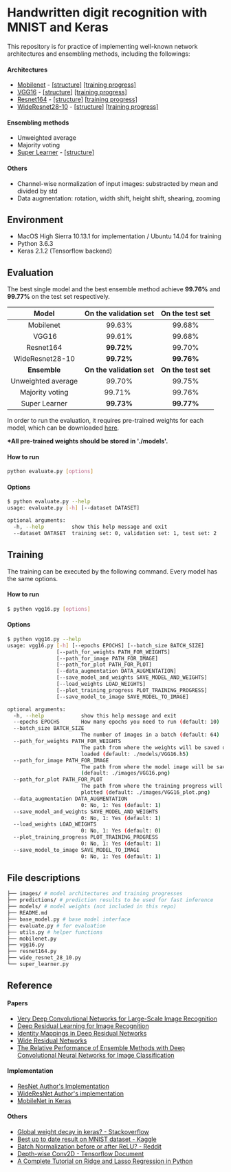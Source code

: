 # Handwritten digit recognition with MNIST and Keras

This repository is for practice of implementing well-known network architectures and ensembling methods, including the followings:

#### Architectures
- [Mobilenet](https://arxiv.org/abs/1704.04861) - [[structure]](images/MobileNet.png) [[training progress]](images/MobileNet_9968_plot.png)
- [VGG16](https://arxiv.org/abs/1409.1556) - [[structure]](images/VGG16.png) [[training progress]](images/VGG16_9968_plot.png)
- [Resnet164](https://arxiv.org/abs/1603.05027) - [[structure]](images/ResNet164.png) [[training progress]](images/ResNet164_9970_plot.png)
- [WideResnet28-10](https://arxiv.org/abs/1603.05027) - [[structure]](images/WideResNet28_10.png) [[training progress]](images/WideResNet28_10_9976_plot.png)

#### Ensembling methods
- Unweighted average
- Majority voting
- [Super Learner](https://arxiv.org/abs/1704.01664) - [[structure]](images/SuperLearner.png)

#### Others
- Channel-wise normalization of input images: substracted by mean and divided by std
- Data augmentation: rotation, width shift, height shift, shearing, zooming

## Environment
- MacOS High Sierra 10.13.1 for implementation / Ubuntu 14.04 for training
- Python 3.6.3
- Keras 2.1.2 (Tensorflow backend)

## Evaluation
The best single model and the best ensemble method achieve **99.76%** and **99.77%** on the test set respectively.

|  **Model**          |  **On the validation set**  | **On the test set** |
|:-------------------:|:---------------------------:|:-------------------:|
|  Mobilenet          |          99.63%             |       99.68%        |
|  VGG16              |          99.61%             |       99.68%        |
|  Resnet164          |        **99.72%**           |       99.70%        |
|  WideResnet28-10    |        **99.72%**           |     **99.76%**      |
|  **Ensemble**       |  **On the validation set**  | **On the test set** |
|  Unweighted average |          99.70%             |       99.75%        |
|  Majority voting    |          99.71%             |       99.76%        |
|  Super Learner      |        **99.73%**           |     **99.77%**      |

In order to run the evaluation, it requires pre-trained weights for each model, which can be downloaded [here](https://drive.google.com/drive/folders/1kBvOL019Gcx00vwUM1BhtaoWQDlfPPim?usp=sharing).

**\*All pre-trained weights should be stored in './models'.**

#### How to run
```bash
python evaluate.py [options]
```
#### Options
```bash
$ python evaluate.py --help
usage: evaluate.py [-h] [--dataset DATASET]

optional arguments:
  -h, --help         show this help message and exit
  --dataset DATASET  training set: 0, validation set: 1, test set: 2
```

## Training
The training can be executed by the following command. Every model has the same options.

#### How to run
```bash
$ python vgg16.py [options]
```

#### Options
```bash
$ python vgg16.py --help
usage: vgg16.py [-h] [--epochs EPOCHS] [--batch_size BATCH_SIZE]
                [--path_for_weights PATH_FOR_WEIGHTS]
                [--path_for_image PATH_FOR_IMAGE]
                [--path_for_plot PATH_FOR_PLOT]
                [--data_augmentation DATA_AUGMENTATION]
                [--save_model_and_weights SAVE_MODEL_AND_WEIGHTS]
                [--load_weights LOAD_WEIGHTS]
                [--plot_training_progress PLOT_TRAINING_PROGRESS]
                [--save_model_to_image SAVE_MODEL_TO_IMAGE]

optional arguments:
  -h, --help            show this help message and exit
  --epochs EPOCHS       How many epochs you need to run (default: 10)
  --batch_size BATCH_SIZE
                        The number of images in a batch (default: 64)
  --path_for_weights PATH_FOR_WEIGHTS
                        The path from where the weights will be saved or
                        loaded (default: ./models/VGG16.h5)
  --path_for_image PATH_FOR_IMAGE
                        The path from where the model image will be saved
                        (default: ./images/VGG16.png)
  --path_for_plot PATH_FOR_PLOT
                        The path from where the training progress will be
                        plotted (default: ./images/VGG16_plot.png)
  --data_augmentation DATA_AUGMENTATION
                        0: No, 1: Yes (default: 1)
  --save_model_and_weights SAVE_MODEL_AND_WEIGHTS
                        0: No, 1: Yes (default: 1)
  --load_weights LOAD_WEIGHTS
                        0: No, 1: Yes (default: 0)
  --plot_training_progress PLOT_TRAINING_PROGRESS
                        0: No, 1: Yes (default: 1)
  --save_model_to_image SAVE_MODEL_TO_IMAGE
                        0: No, 1: Yes (default: 1)
```

## File descriptions
```bash
├── images/ # model architectures and training progresses
├── predictions/ # prediction results to be used for fast inference
├── models/ # model weights (not included in this repo)
├── README.md
├── base_model.py # base model interface
├── evaluate.py # for evaluation
├── utils.py # helper functions
├── mobilenet.py
├── vgg16.py
├── resnet164.py
├── wide_resnet_28_10.py
└── super_learner.py
```

## Reference
#### Papers
- [Very Deep Convolutional Networks for Large-Scale Image Recognition](https://arxiv.org/abs/1409.1556)
- [Deep Residual Learning for Image Recognition](https://arxiv.org/abs/1512.03385)
- [Identity Mappings in Deep Residual Networks](https://arxiv.org/abs/1603.05027)
- [Wide Residual Networks](https://arxiv.org/abs/1605.07146)
- [The Relative Performance of Ensemble Methods with Deep Convolutional Neural Networks for Image Classification](https://arxiv.org/abs/1704.01664)

#### Implementation
- [ResNet Author's Implementation](https://github.com/KaimingHe/resnet-1k-layers/blob/master/resnet-pre-act.lua)
- [WideResNet Author's implementation](https://github.com/szagoruyko/wide-residual-networks)
- [MobileNet in Keras](https://github.com/keras-team/keras/blob/master/keras/applications/mobilenet.py)

#### Others
- [Global weight decay in keras? - Stackoverflow](https://stackoverflow.com/questions/41260042/global-weight-decay-in-keras)
- [Best up to date result on MNIST dataset - Kaggle](https://www.kaggle.com/c/digit-recognizer/discussion/23999#138390)
- [Batch Normalization before or after ReLU? - Reddit](https://www.reddit.com/r/MachineLearning/comments/67gonq/d_batch_normalization_before_or_after_relu/)
- [Depth-wise Conv2D - Tensorflow Document](https://www.tensorflow.org/api_docs/python/tf/nn/depthwise_conv2d)
- [A Complete Tutorial on Ridge and Lasso Regression in Python](https://www.analyticsvidhya.com/blog/2016/01/complete-tutorial-ridge-lasso-regression-python/)
